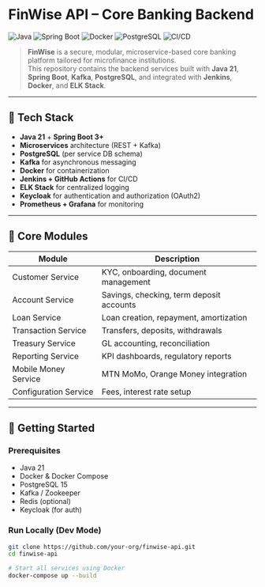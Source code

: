 # FinWise API – Core Banking Backend

![Java](https://img.shields.io/badge/Java-21-blue.svg)
![Spring Boot](https://img.shields.io/badge/Spring%20Boot-3.x-green.svg)
![Docker](https://img.shields.io/badge/Docker-enabled-blue)
![PostgreSQL](https://img.shields.io/badge/PostgreSQL-15.x-blue.svg)
![CI/CD](https://img.shields.io/badge/CI/CD-GitHub%20Actions%20%26%20Jenkins-green)

> **FinWise** is a secure, modular, microservice-based core banking platform tailored for microfinance institutions.  
> This repository contains the backend services built with **Java 21**, **Spring Boot**, **Kafka**, **PostgreSQL**, and integrated with **Jenkins**, **Docker**, and **ELK Stack**.

---

## 🧱 Tech Stack

- **Java 21** + **Spring Boot 3+**
- **Microservices** architecture (REST + Kafka)
- **PostgreSQL** (per service DB schema)
- **Kafka** for asynchronous messaging
- **Docker** for containerization
- **Jenkins + GitHub Actions** for CI/CD
- **ELK Stack** for centralized logging
- **Keycloak** for authentication and authorization (OAuth2)
- **Prometheus + Grafana** for monitoring

---

## 🧩 Core Modules

| Module                 | Description                                     |
|------------------------|-------------------------------------------------|
| Customer Service       | KYC, onboarding, document management            |
| Account Service        | Savings, checking, term deposit accounts       |
| Loan Service           | Loan creation, repayment, amortization         |
| Transaction Service    | Transfers, deposits, withdrawals                |
| Treasury Service       | GL accounting, reconciliation                   |
| Reporting Service      | KPI dashboards, regulatory reports              |
| Mobile Money Service   | MTN MoMo, Orange Money integration              |
| Configuration Service  | Fees, interest rate setup                       |

---

## 🚀 Getting Started

### Prerequisites

- Java 21
- Docker & Docker Compose
- PostgreSQL 15
- Kafka / Zookeeper
- Redis (optional)
- Keycloak (for auth)

### Run Locally (Dev Mode)

```bash
git clone https://github.com/your-org/finwise-api.git
cd finwise-api

# Start all services using Docker
docker-compose up --build
